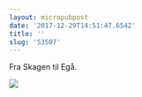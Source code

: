 ```yaml
---
layout: micropubpost
date: '2017-12-29T14:51:47.654Z'
title: ''
slug: '53507'
---
```

Fra Skagen til Egå. 

![](http://mathiasaggerbo.dk/assets/IMG_2176.png)
